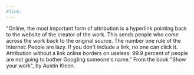 ```yaml
---
#link: 
---
```

"Online, the most important form of attribution is a hyperlink pointing back to the website of the creator of the work. This sends people who come across the work back to the original source. The number one rule of the Internet: People are lazy. If you don't include a link, no one can click it. Attribution without a link online borders on useless: 99.9 percent of people are not going to bother Googling someone's name." From the book "Show your work", by Austin Kleon.